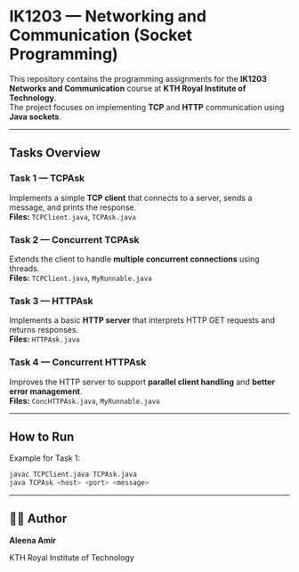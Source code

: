 # IK1203 — Networking and Communication (Socket Programming)

This repository contains the programming assignments for the **IK1203 Networks and Communication** course at **KTH Royal Institute of Technology**.  
The project focuses on implementing **TCP** and **HTTP** communication using **Java sockets**.

---

## Tasks Overview

### Task 1 — TCPAsk
Implements a simple **TCP client** that connects to a server, sends a message, and prints the response.  
**Files:** `TCPClient.java`, `TCPAsk.java`

### Task 2 — Concurrent TCPAsk
Extends the client to handle **multiple concurrent connections** using threads.  
**Files:** `TCPClient.java`, `MyRunnable.java`

### Task 3 — HTTPAsk
Implements a basic **HTTP server** that interprets HTTP GET requests and returns responses.  
**Files:** `HTTPAsk.java`

### Task 4 — Concurrent HTTPAsk
Improves the HTTP server to support **parallel client handling** and **better error management**.  
**Files:** `ConcHTTPAsk.java`, `MyRunnable.java`

---

## How to Run

Example for Task 1:
```bash
javac TCPClient.java TCPAsk.java
java TCPAsk <host> <port> <message>
```
---

## 🧑‍💻 Author
**Aleena Amir**

KTH Royal Institute of Technology
